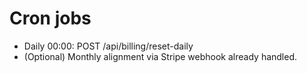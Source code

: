 # Cron jobs
- Daily 00:00: POST /api/billing/reset-daily
- (Optional) Monthly alignment via Stripe webhook already handled.
